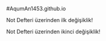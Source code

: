 ﻿#AqumAn1453.github.io

Not Defteri üzerinden ilk değişiklik!

Not Defteri üzerinden ikinci değişiklik!